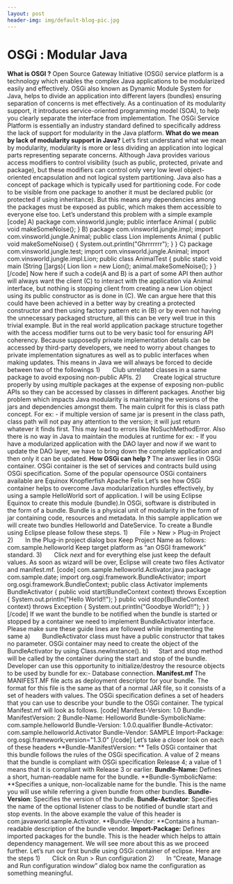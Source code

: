 ```yaml
---
layout: post
header-img: img/default-blog-pic.jpg
---
```


# OSGi : Modular Java

**What is OSGI ?** Open Source Gateway Initiative (OSGi) service platform is a technology which enables the complex Java applications to be modularized easily and effectively. OSGi also known as Dynamic Module System for Java, helps to divide an application into different layers (bundles) ensuring separation of concerns is met effectively. As a continuation of its modularity support, it introduces service-oriented programming model (SOA), to help you clearly separate the interface from implementation. The OSGi Service Platform is essentially an industry standard defined to specifically address the lack of support for modularity in the Java platform. **What do we mean by lack of modularity support in Java?** Let’s first understand what we mean by modularity, modularity is more or less dividing an application into logical parts representing separate concerns. Although Java provides various access modifiers to control visibility (such as public, protected, private and package), but these modifiers can control only very low level object-oriented encapsulation and not logical system partitioning. Java also has a concept of package which is typically used for partitioning code. For code to be visible from one package to another it must be declared public (or protected if using inheritance). But this means any dependencies among the packages must be exposed as public, which makes them accessible to everyone else too. Let’s understand this problem with a simple example [code] A) package com.vinsworld.jungle; public interface Animal { public void makeSomeNoise(); } B) package com.vinsworld.jungle.impl; import com.vinsworld.jungle.Animal; public class Lion implements Animal { public void makeSomeNoise() { System.out.println("Ghrrrrrrr"); } } C) package com.vinsworld.jungle.test; import com.vinsworld.jungle.Animal; import com.vinsworld.jungle.impl.Lion; public class AnimalTest { public static void main (String []args){ Lion lion = new Lion(); animal.makeSomeNoise(); } } [/code] Now here if such a code(A and B) is a part of some API then author will always want the client (C) to interact with the application via Animal interface, but nothing is stopping client from creating a new Lion object using its public constructor as is done in (C). We can argue here that this could have been achieved in a better way by creating a protected constructor and then using factory pattern etc in (B) or by even not having the unnecessary packaged structure, all this can be very well true in this trivial example. But in the real world application package structure together with the access modifier turns out to be very basic tool for ensuring API coherency. Because supposedly private implementation details can be accessed by third-party developers, we need to worry about changes to private implementation signatures as well as to public interfaces when making updates. This means in Java we will always be forced to decide between two of the followings 1)       Club unrelated classes in a same package to avoid exposing non-public APIs. 2)       Create logical structure properly by using multiple packages at the expense of exposing non-public APIs so they can be accessed by classes in different packages. Another big problem which impacts Java modularity is maintaining the versions of the jars and dependencies amongst them. The main culprit for this is class path concept. For ex: - if multiple version of same jar is present in the class path, class path will not pay any attention to the version; it will just return whatever it finds first. This may lead to errors like NoSuchMethodError. Also there is no way in Java to maintain the modules at runtime for ex: - If you have a modularized application with the DAO layer and now if we want to update the DAO layer, we have to bring down the complete application and then only it can be updated. **How OSGi can help ?** The answer lies in OSGi container. OSGi container is the set of services and contracts build using OSGi specification. Some of the popular opensource OSGi containers available are Equinox Knopflerfish Apache Felix Let’s see how OSGi container helps to overcome Java modularization hurdles effectively, by using a sample HelloWorld sort of application. I will be using Eclipse Equinox to create this module (bundle).In OSGi, software is distributed in the form of a bundle. Bundle is a physical unit of modularity in the form of jar containing code, resources and metadata. In this sample application we will create two bundles Helloworld and DateService. To create a Bundle using Eclipse please follow these steps. 1)       File > New > Plug-in Project 2)       In the Plug-in project dialog box Keep Project Name as follows: com.sample.helloworld Keep target platform as “an OSGI framework” standard. 3)       Click _next_ and for everything else just keep the default values. As soon as wizard will be over, Eclipse will create two files Activator and manifest.mf. [code] com.sample.helloworld.Activator.java package com.sample.date; import org.osgi.framework.BundleActivator; import org.osgi.framework.BundleContext; public class Activator implements BundleActivator { public void start(BundleContext context) throws Exception { System.out.println("Hello World!!"); } public void stop(BundleContext context) throws Exception { System.out.println("Goodbye World!!"); } } [/code] If we want the bundle to be notified when the bundle is started or stopped by a container we need to implement BundleActivator interface. Please make sure these guide lines are followed while implementing the same a)       BundleActivator class must have a public constructor that takes no parameter. OSGi container may need to create the object of the BundleActivator by using Class.newInstance(). b)      Start and stop method will be called by the container during the start and stop of the bundle. Developer can use this opportunity to initialize/destroy the resource objects to be used by bundle for ex:- Database connection. **Manifest.mf** The MANIFEST.MF file acts as deployment descriptor for your bundle. The format for this file is the same as that of a normal JAR file, so it consists of a set of headers with values. The OSGi specification defines a set of headers that you can use to describe your bundle to the OSGi container. The typical Manifest.mf will look as follows. [code] Manifest-Version: 1.0 Bundle-ManifestVersion: 2 Bundle-Name: Helloworld Bundle-SymbolicName: com.sample.helloworld Bundle-Version: 1.0.0.qualifier Bundle-Activator: com.sample.helloworld.Activator Bundle-Vendor: SAMPLE Import-Package: org.osgi.framework;version="1.3.0" [/code] Let’s take a closer look on each of these headers **Bundle-ManifestVersion: ** Tells OSGi container that this bundle follows the rules of the OSGi specification. A value of 2 means that the bundle is compliant with OSGi specification Release 4; a value of 1 means that it is compliant with Release 3 or earlier. **Bundle-Name:** Defines a short, human-readable name for the bundle. **Bundle-SymbolicName: **Specifies a unique, non-localizable name for the bundle. This is the name you will use while referring a given bundle from other bundles. **Bundle-Version**: Specifies the version of the bundle. **Bundle-Activator**: Specifies the name of the optional listener class to be notified of bundle start and stop events. In the above example the value of this header is com.javaworld.sample.Activator. **Bundle-Vendor: **Contains a human-readable description of the bundle vendor. **Import-Package:** Defines imported packages for the bundle. This is the header which helps to attain dependency management. We will see more about this as we proceed further. Let’s run our first bundle using OSGi container of eclipse. Here are the steps 1)       Click on Run > Run configuration 2)       In “Create, Manage and Run configuration window” dialog box name the configuration as something meaningful.